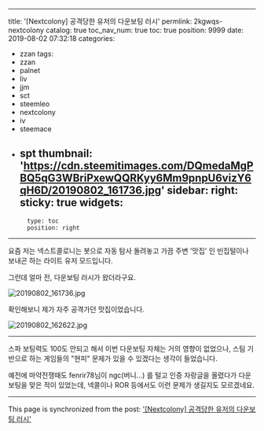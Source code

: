 
---
title: '[Nextcolony] 공격당한 유저의 다운보팅 러시'
permlink: 2kgwqs-nextcolony
catalog: true
toc_nav_num: true
toc: true
position: 9999
date: 2019-08-02 07:32:18
categories:
- zzan
tags:
- zzan
- palnet
- liv
- jjm
- sct
- steemleo
- nextcolony
- iv
- steemace
- spt
thumbnail: 'https://cdn.steemitimages.com/DQmedaMgPBQ5qG3WBriPxewQQRKyy6Mm9pnpU6vizY6qH6D/20190802_161736.jpg'
sidebar:
    right:
        sticky: true
widgets:
    -
        type: toc
        position: right
---


요즘 저는 넥스트콜로니는 봇으로 자동 탐사 돌려놓고 가끔 주변 '맛집' 인 빈집털이나 보내곤 하는 라이트 유저 모드입니다.

그런데 얼마 전, 다운보팅 러시가 왔더라구요.

![20190802_161736.jpg](https://cdn.steemitimages.com/DQmedaMgPBQ5qG3WBriPxewQQRKyy6Mm9pnpU6vizY6qH6D/20190802_161736.jpg)
<br>

확인해보니 제가 자주 공격가던 맛집이었습니다.

![20190802_162622.jpg](https://cdn.steemitimages.com/DQmfCrDQfR5RjKkW67NwnnhjcKvhXbLMSWNJaDLxd8CCQ4X/20190802_162622.jpg)
<br>

---

스파 보팅력도 100도 안되고 해서 이번 다운보팅 자체는 거의 영향이 없었으나, 스팀 기반으로 하는 게임들의 "현피" 문제가 있을 수 있겠다는 생각이 들었습니다.

예전에 마약전쟁때도 fenrir78님이 ngc(버니...) 를 털고 인증 자랑글을 올렸다가 다운보팅을 맞은 적이 있었는데, 넥콜이나 ROR 등에서도 이런 문제가 생길지도 모르겠네요.

- - -

This page is synchronized from the post: ['[Nextcolony] 공격당한 유저의 다운보팅 러시'](https://steemit.com/@glory7/2kgwqs-nextcolony)
